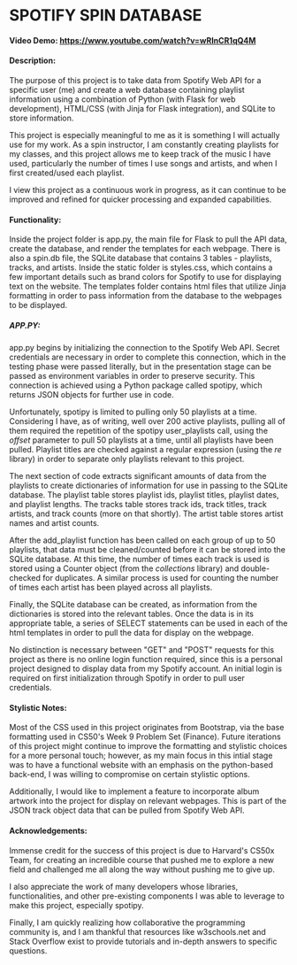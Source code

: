 # SPOTIFY SPIN DATABASE
#### Video Demo: https://www.youtube.com/watch?v=wRInCR1qQ4M
#### Description:

The purpose of this project is to take data from Spotify Web API for a specific user (me) and create a web database containing playlist information using a combination of Python (with Flask for web development), HTML/CSS (with Jinja for Flask integration), and SQLite to store information.

This project is especially meaningful to me as it is something I will actually use for my work. As a spin instructor, I am constantly creating playlists for my classes, and this project allows me to keep track of the music I have used, particularly the number of times I use songs and artists, and when I first created/used each playlist. 

I view this project as a continuous work in progress, as it can continue to be improved and refined for quicker processing and expanded capabilities.

#### Functionality:

Inside the project folder is app.py, the main file for Flask to pull the API data, create the database, and render the templates for each webpage. There is also a spin.db file, the SQLite database that contains 3 tables - playlists, tracks, and artists. Inside the static folder is styles.css, which contains a few important details such as brand colors for Spotify to use for displaying text on the website. The templates folder contains html files that utilize Jinja formatting in order to pass information from the database to the webpages to be displayed.

##### APP.PY:

app.py begins by initializing the connection to the Spotify Web API. Secret credentials are necessary in order to complete this connection, which in the testing phase were passed literally, but in the presentation stage can be passed as environment variables in order to preserve security. This connection is achieved using a Python package called spotipy, which returns JSON objects for further use in code.

Unfortunately, spotipy is limited to pulling only 50 playlists at a time. Considering I have, as of writing, well over 200 active playlists, pulling all of them required the repetition of the spotipy user_playlists call, using the *offset* parameter to pull 50 playlists at a time, until all playlists have been pulled. Playlist titles are checked against a regular expression (using the *re* library) in order to separate only playlists relevant to this project.

The next section of code extracts significant amounts of data from the playlists to create dictionaries of information for use in passing to the SQLite database. The playlist table stores playlist ids, playlist titles, playlist dates, and playlist lengths. The tracks table stores track ids, track titles, track artists, and track counts (more on that shortly). The artist table stores artist names and artist counts.

After the add_playlist function has been called on each group of up to 50 playlists, that data must be cleaned/counted before it can be stored into the SQLite database. At this time, the number of times each track is used is stored using a Counter object (from the *collections* library) and double-checked for duplicates. A similar process is used for counting the number of times each artist has been played across all playlists.

Finally, the SQLite database can be created, as information from the dictionaries is stored into the relevant tables. Once the data is in its appropriate table, a series of SELECT statements can be used in each of the html templates in order to pull the data for display on the webpage.

No distinction is necessary between "GET" and "POST" requests for this project as there is no online login function required, since this is a personal project designed to display data from my Spotify account. An initial login is required on first initialization through Spotify in order to pull user credentials.

#### Stylistic Notes:

Most of the CSS used in this project originates from Bootstrap, via the base formatting used in CS50's Week 9 Problem Set (Finance). Future iterations of this project might continue to improve the formatting and stylistic choices for a more personal touch; however, as my main focus in this intial stage was to have a functional website with an emphasis on the python-based back-end, I was willing to compromise on certain stylistic options.

Additionally, I would like to implement a feature to incorporate album artwork into the project for display on relevant webpages. This is part of the JSON track object data that can be pulled from Spotify Web API.

#### Acknowledgements:

Immense credit for the success of this project is due to Harvard's CS50x Team, for creating an incredible course that pushed me to explore a new field and challenged me all along the way without pushing me to give up.

I also appreciate the work of many developers whose libraries, functionalities, and other pre-existing components I was able to leverage to make this project, especially spotipy.

Finally, I am quickly realizing how collaborative the programming community is, and I am thankful that resources like w3schools.net and Stack Overflow exist to provide tutorials and in-depth answers to specific questions.